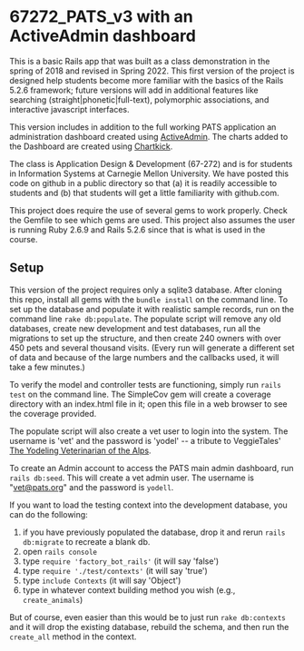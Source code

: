 67272_PATS_v3 with an ActiveAdmin dashboard
==

This is a basic Rails app that was built as a class demonstration in the spring of 2018 and revised in Spring 2022.  This first version of the project is designed help students become more familiar with the basics of the Rails 5.2.6 framework; future versions will add in additional features like searching (straight|phonetic|full-text), polymorphic associations, and interactive javascript interfaces.

This version includes in addition to the full working PATS application an administration dashboard created using [ActiveAdmin](https://activeadmin.info/index.html). The charts added to the Dashboard are created using [Chartkick](https://chartkick.com/#rails-5-sprockets).

The class is Application Design & Development (67-272) and is for students in Information Systems at Carnegie Mellon University. We have posted this code on github in a public directory so that (a) it is readily accessible to students and (b) that students will get a little familiarity with github.com.

This project does require the use of several gems to work properly. Check the Gemfile to see which gems are used. This project also assumes the user is running Ruby 2.6.9 and Rails 5.2.6 since that is what is used in the course.


Setup
--
This version of the project requires only a sqlite3 database.  After cloning this repo, install all gems with the `bundle install` on the command line.  To set up the database and populate it with realistic sample records, run on the command line `rake db:populate`.  The populate script will remove any old databases, create new development and test databases, run all the migrations to set up the structure, and then create 240 owners with over 450 pets and several thousand visits. (Every run will generate a different set of data and because of the large numbers and the callbacks used, it will take a few minutes.)

To verify the model and controller tests are functioning, simply run `rails test` on the command line.  The SimpleCov gem will create a coverage directory with an index.html file in it; open this file in a web browser to see the coverage provided.

The populate script will also create a vet user to login into the system.  The username is 'vet' and the password is 'yodel' -- a tribute to VeggieTales' [The Yodeling Veterinarian of the Alps](https://www.youtube.com/watch?v=bUkpE16b56g).

To create an Admin account to access the PATS main admin dashboard, run `rails db:seed`. This will create a vet admin user. The username is "vet@pats.org" and the password is `yodell`.

If you want to load the testing context into the development database, you can do the following:

1. if you have previously populated the database, drop it and rerun `rails db:migrate` to recreate a blank db.
1. open `rails console`
1. type `require 'factory_bot_rails'` (it will say 'false')
1. type `require './test/contexts'` (it will say 'true')
1. type `include Contexts` (it will say 'Object')
1. type in whatever context building method you wish (e.g., `create_animals`)

But of course, even easier than this would be to just run `rake db:contexts` and it will drop the existing database, rebuild the schema, and then run the `create_all` method in the context. 

